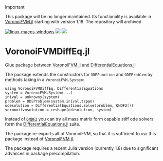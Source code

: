 > [!IMPORTANT]  
> This package will be no longer maintained.
> Its functionality is  available in [VoronoiFVM.jl](https://github.com/j-fu/VoronoiFVM.jl)
> starting with version  1.18.  The repository will archived.


[![linux-macos-windows](https://github.com/j-fu/VoronoiFVMDiffEq.jl/actions/workflows/ci.yml/badge.svg)](https://github.com/j-fu/VoronoiFVMDiffEq.jl/actions/workflows/ci.yml)
[![](https://img.shields.io/badge/docs-stable-blue.svg)](https://j-fu.github.io/VoronoiFVMDiffEq.jl/stable)
[![](https://img.shields.io/badge/docs-dev-blue.svg)](https://j-fu.github.io/VoronoiFVMDiffEq.jl/dev)


VoronoiFVMDiffEq.jl
===================

Glue package between [VoronoiFVM.jl](https://github.com/j-fu/VoronoiFVM.jl) and [DifferentialEquations.jl](https://github.com/SciML/DifferentialEquations.jl)

The package extends the constructors for `ODEFunction` and `ODEProblem` by methods taking in a `VoronoiFVM.System`:
```
using VoronoiFVMDiffEq, DifferentialEquations
system = VoronoiFVM.System(...)
inival = unknowns(system)
problem = ODEProblem(system,inival,tspan)
odesolution = DifferentialEquations.solve(problem, QNDF2())
voronoifvmsolution = reshape(odesolution, system)
```
Instead of [`QNDF2`](https://sciml.ai/news/2021/05/24/QNDF/) you can try all mass matrix form capable stiff ode solvers form the  [DifferentialEquations.jl](https://github.com/SciML/DifferentialEquations.jl) suite.

The package re-exports all of VoronoiFVM, so that it is sufficient to `use` this package instead of [VoronoiFVM.jl](https://github.com/j-fu/VoronoiFVM.jl).

The package requires a recent Julia version (currently 1.8) due to significant advances in package precompilation.
